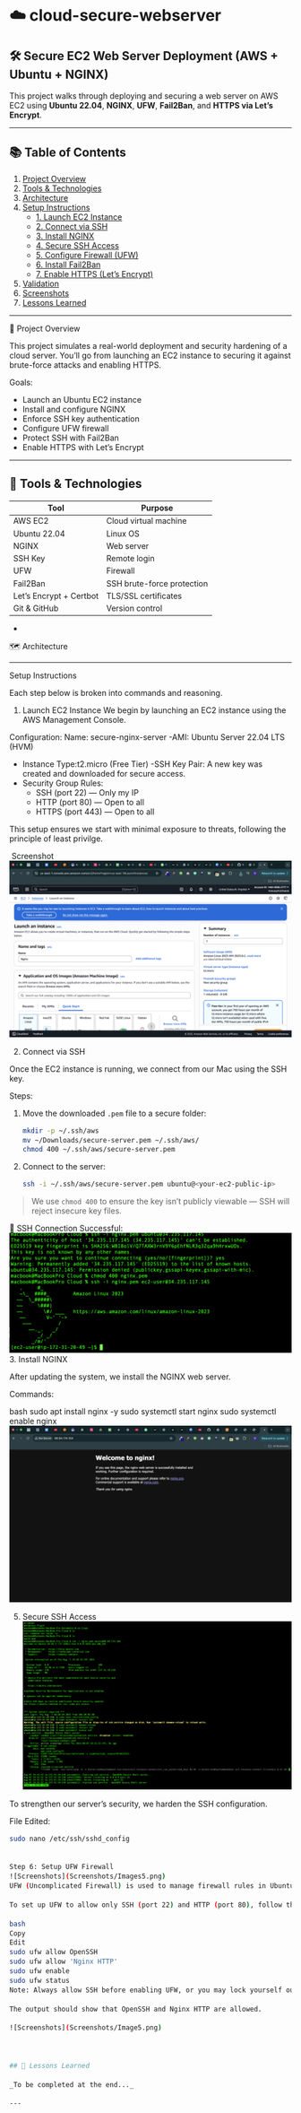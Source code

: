 # ☁️ cloud-secure-webserver

## 🛠️ Secure EC2 Web Server Deployment (AWS + Ubuntu + NGINX)

This project walks through deploying and securing a web server on AWS EC2 using **Ubuntu 22.04**, **NGINX**, **UFW**, **Fail2Ban**, and **HTTPS via Let’s Encrypt**.

---

## 📚 Table of Contents

1. [Project Overview](#project-overview)  
2. [Tools & Technologies](#tools--technologies)  
3. [Architecture](#architecture)  
4. [Setup Instructions](#setup-instructions)  
   - [1. Launch EC2 Instance](#1-launch-ec2-instance)  
   - [2. Connect via SSH](#2-connect-via-ssh)  
   - [3. Install NGINX](#3-install-nginx)  
   - [4. Secure SSH Access](#4-secure-ssh-access)  
   - [5. Configure Firewall (UFW)](#5-configure-firewall-ufw)  
   - [6. Install Fail2Ban](#6-install-fail2ban)  
   - [7. Enable HTTPS (Let’s Encrypt)](#7-enable-https-lets-encrypt)  
5. [Validation](#validation)  
6. [Screenshots](#screenshots)  
7. [Lessons Learned](#lessons-learned)  

---





 🧠 Project Overview

This project simulates a real-world deployment and security hardening of a cloud server. You’ll go from launching an EC2 instance to securing it against brute-force attacks and enabling HTTPS.

Goals:
- Launch an Ubuntu EC2 instance
- Install and configure NGINX
- Enforce SSH key authentication
- Configure UFW firewall
- Protect SSH with Fail2Ban
- Enable HTTPS with Let’s Encrypt

---

## 🧰 Tools & Technologies

| Tool | Purpose |
|------|---------|
| AWS EC2 | Cloud virtual machine |
| Ubuntu 22.04 | Linux OS |
| NGINX | Web server |
| SSH Key | Remote login |
| UFW | Firewall |
| Fail2Ban | SSH brute-force protection |
| Let’s Encrypt + Certbot | TLS/SSL certificates |
| Git & GitHub | Version control |

-

 🗺️ Architecture


---

 Setup Instructions

Each step below is broken into commands and reasoning.

1. Launch EC2 Instance
We begin by launching an EC2 instance using the AWS Management Console.

Configuration:
Name: secure-nginx-server
-AMI: Ubuntu Server 22.04 LTS (HVM)
- Instance Type:t2.micro (Free Tier)
-SSH Key Pair: A new key was created and downloaded for secure access.
- Security Group Rules:
  - SSH (port 22) — Only my IP
  - HTTP (port 80) — Open to all
  - HTTPS (port 443) — Open to all

This setup ensures we start with minimal exposure to threats, following the principle of least privilge.


️ Screenshot
![Screenshots](screenshots/Image1.png)


2. Connect via SSH

Once the EC2 instance is running, we connect from our Mac using the SSH key.

 Steps:

1. Move the downloaded `.pem` file to a secure folder:
    ```bash
    mkdir -p ~/.ssh/aws
    mv ~/Downloads/secure-server.pem ~/.ssh/aws/
    chmod 400 ~/.ssh/aws/secure-server.pem
    ```

2. Connect to the server:
    ```bash
    ssh -i ~/.ssh/aws/secure-server.pem ubuntu@<your-ec2-public-ip>
    ```

> We use `chmod 400` to ensure the key isn’t publicly viewable — SSH will reject insecure key files.

 📸 SSH Connection Successful:
![Screenshots](screenshots/Image2.png)
3. Install NGINX

After updating the system, we install the NGINX web server.

Commands:

bash
sudo apt install nginx -y
sudo systemctl start nginx
sudo systemctl enable nginx
![Screenshots](screenshots/Image3.png)

5. Secure SSH Access
![Screenshots](screenshots/Image4.png)

To strengthen our server’s security, we harden the SSH configuration.

 File Edited:

```bash
sudo nano /etc/ssh/sshd_config


Step 6: Setup UFW Firewall
![Screenshots](Screenshots/Images5.png)
UFW (Uncomplicated Firewall) is used to manage firewall rules in Ubuntu. It’s a simple and effective way to secure your server by controlling incoming and outgoing traffic.

To set up UFW to allow only SSH (port 22) and HTTP (port 80), follow these steps:

bash
Copy
Edit
sudo ufw allow OpenSSH
sudo ufw allow 'Nginx HTTP'
sudo ufw enable
sudo ufw status
Note: Always allow SSH before enabling UFW, or you may lock yourself out of the server.

The output should show that OpenSSH and Nginx HTTP are allowed.

![Screenshots](Screenshots/Image5.png)



## 📘 Lessons Learned

_To be completed at the end..._

---

